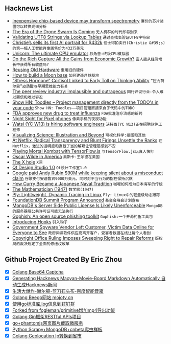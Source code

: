 ## Hacknews List


- [Inexpensive chip-based device may transform spectrometry](http://news.mit.edu/2018/inexpensive-chip-device-spectrometry-1023)  `廉价的芯片装置可以转换光谱分析`
- [The Era of the Drone Swarm Is Coming](https://mwi.usma.edu/era-drone-swarm-coming-need-ready/)  `无人机群的时代即将到来`
- [Validating UTF8 Strings via Lookup Tables](http://darkcephas.blogspot.com/2018/10/validating-utf8-strings-with-lookup.html)  `通过查找表验证UTF8字符串`
- [Christie’s sells its first AI portrait for $432k](https://www.theverge.com/2018/10/25/18023266/ai-art-portrait-christies-obvious-sold)  `佳士得拍卖行(Christie &#39;s)的第一幅人工智能肖像画售价为432万美元`
- [Unicorn: The ultimate CPU emulator](https://www.unicorn-engine.org/)  `独角兽:终极CPU模拟器`
- [Do the Rich Capture All the Gains from Economic Growth?](https://medium.com/@russroberts/do-the-rich-capture-all-the-gains-from-economic-growth-c96d93101f9c)  `富人能从经济增长中获得所有收益吗?`
- [Reusing Old Hardware](https://www.honestrepair.net/index.php/2018/10/24/reusing-old-hardware/)  `重用旧的硬件`
- [How to build a Moon base](https://www.nature.com/articles/d41586-018-07107-4)  `如何建造月球基地`
- [“Stress Hormone” Cortisol Linked to Early Toll on Thinking Ability](https://www.scientificamerican.com/article/ldquo-stress-hormone-rdquo-cortisol-linked-to-early-toll-on-thinking-ability/?fbclid=IwAR0D45Rg_mM3aFJ5_T0-zQeJkk1P3ErQNOy1PW9qTM1X71HAEUb3cB2l1H8)  `“压力荷尔蒙”皮质醇与早期思维能力有关`
- [The peer review industry: implausible and outrageous](https://www.the-tls.co.uk/articles/public/peer-review-industry-implausible-outrageous/)  `同行评议行业:令人难以置信和难以容忍`
- [Show HN: Toodles – Project management directly from the TODO&#39;s in your code](https://github.com/aviaviavi/toodles)  `Show HN: Toodles——项目管理直接来自于代码中的TODO`
- [FDA approves new drug to treat influenza](https://www.fda.gov/NewsEvents/Newsroom/PressAnnouncements/ucm624226.htm)  `FDA批准治疗流感的新药`
- [Night Sight for Pixel phones](https://www.theverge.com/2018/10/25/18021944/google-night-sight-pixel-3-camera-samples)  `像素手机的夜视功能`
- [Watsi (YC W13) is hiring software engineers](https://blog.watsi.org/engineers/)  `沃特西(YC W13)正在招聘软件工程师`
- [Visualizing Science: Illustration and Beyond](https://blogs.scientificamerican.com/sa-visual/visualizing-science-illustration-and-beyond/)  `可视化科学:插图和其他`
- [At Netflix, Radical Transparency and Blunt Firings Unsettle the Ranks](https://www.wsj.com/articles/at-netflix-radical-transparency-and-blunt-firings-unsettle-the-ranks-1540497174)  `在Netflix，激进的透明度和直截了当的解雇让管理层感到不安`
- [Playing Mortal Kombat with TensorFlow.js](https://blog.mgechev.com/2018/10/20/transfer-learning-tensorflow-js-data-augmentation-mobile-net/)  `与TensorFlow.js玩真人快打`
- [Oscar Wilde in America](https://spectator.us/2018/10/getting-wilde-america/)  `奥斯卡·王尔德在美国`
- [The X hole](https://marc.info/?l=openbsd-tech&amp;m=154050351216908&amp;w=2)  `X洞`
- [Qt Design Studio 1.0](https://blog.qt.io/blog/2018/10/25/qt-design-studio-1-0-released/)  `Qt设计工作室1.0`
- [Google paid Andy Rubin $90M while keeping silent about a misconduct claim](https://www.nytimes.com/2018/10/25/technology/google-sexual-harassment-andy-rubin.html)  `谷歌支付安迪鲁宾9000万美元，同时对不当行为的指控保持沉默`
- [How Curry Became a Japanese Naval Tradition](https://www.atlasobscura.com/articles/japanese-curry-history)  `咖喱如何成为日本海军的传统`
- [The Mathematician (1947)](http://www-history.mcs.st-and.ac.uk/Extras/Von_Neumann_Part_1.html)  `数学家(1947)`
- [Ply: Lightweight, Dynamic Tracing in Linux](https://wkz.github.io/ply/)  `Ply: Linux中的轻量级动态跟踪`
- [FoundationDB Summit Program Announced](https://www.foundationdb.org/blog/foundationdb-summit-program-announced/)  `基金会峰会计划宣布`
- [MongoDB&#39;s Server Side Public License Is Likely Unenforceable](https://www.processmechanics.com/2018/10/18/the-server-side-public-license-is-flawed/)  `MongoDB的服务器端公共许可证可能无法执行`
- [Gophish: An open source phishing toolkit](https://github.com/gophish/gophish)  `Gophish:一个开源钓鱼工具包`
- [Introducing Hooks](https://reactjs.org/docs/hooks-intro.html)  `引入钩子`
- [Government Spyware Vendor Left Customer, Victim Data Online for Everyone to See](https://motherboard.vice.com/en_us/article/vbka8b/wolf-intelligence-leak-customer-victim-data-online)  `政府间谍软件供应商离开客户，受害者数据在线让每个人看到`
- [Copyright Office Ruling Imposes Sweeping Right to Repair Reforms](https://ifixit.org/blog/11951/1201-copyright-final-rule/)  `版权局的裁决规定了全面的修缮权改革`

## Github Project Created By Eric Zhou

- [x] [Golang Base64 Captcha](https://github.com/mojocn/base64Captcha)
- [x] [Generating Hacknews Maoyan-Movie-Board Markdown Automatically 自动生成Hacknews新闻](https://github.com/dejavuzhou/md-genie)
- [x] [生活大爆炸-谢尔顿-剪刀石头布-百度智能音箱](https://github.com/mojocn/dueros-bang-game)
- [x] [Golang Beego网站 mojotv.cn](https://github.com/mojocn/www.mojotv.cn)
- [x] [使用go标准库,log信息到钉钉群](https://github.com/mojocn/dooger)
- [x] [Forked from fogleman/primitive增加mp4导出功能](https://github.com/mojocn/primitive)
- [x] [Golang Gin框架RESTful APIs项目](https://github.com/JJJJJJJerk/ezier-golang-web-api-framework)
- [x] [go+phantomjs网页图片截取微服务](https://github.com/mojocn/screen_shot)
- [x] [Python Scrapy+MongoDB+cnbeta爬虫样板](https://github.com/mojocn/scrapy_mongodb_boilerplate_cnbeta)
- [x] [Golang Geolocation Ip转换到省市](https://github.com/mojocn/ip2location)